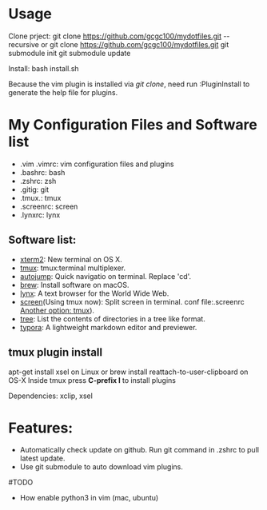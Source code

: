 # Usage
Clone prject:
git clone https://github.com/gcgc100/mydotfiles.git --recursive
or
git clone https://github.com/gcgc100/mydotfiles.git
git submodule init
git submodule update

Install:
bash install.sh

Because the vim plugin is installed via *git clone*, need run :PluginInstall to generate the help file for plugins.

# My Configuration Files and Software list

* .vim .vimrc: vim configuration files and plugins
* .bashrc: bash 
* .zshrc: zsh 
* .gitig: git 
* .tmux.: tmux 
* .screenrc: screen 
* .lynxrc: lynx

## Software list:
* [xterm2](https://www.iterm2.com/): New terminal on OS X.
* [tmux](https://github.com/tmux/tmux): tmux:terminal multiplexer.
* [autojump](https://github.com/wting/autojump): Quick navigatio on terminal. Replace 'cd'.
* [brew](https://brew.sh/): Install software on macOS.
* [lynx](http://lynx.browser.org): A text browser for the World Wide Web.
* [screen](https://www.gnu.org/software/screen/)(Using tmux now): Split screen in terminal. conf file:.screenrc [Another option: tmux](http://tmux.github.io/)).
* [tree](http://www.computerhope.com/unix/tree.htm): List the contents of directories in a tree like format.
* [typora](https://www.typora.io/): A lightweight markdown editor and previewer.


## tmux plugin install
apt-get install xsel on Linux or brew install reattach-to-user-clipboard on OS-X
Inside tmux press **C-prefix I** to install plugins

Dependencies: xclip, xsel

# Features:
* Automatically check update on github. Run git command in .zshrc to pull latest update.
* Use git submodule to auto download vim plugins. 

#TODO
* How enable python3 in vim (mac, ubuntu)
